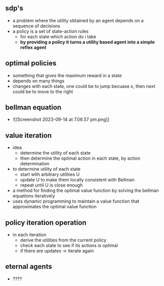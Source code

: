 ## sdp's
- a problem where the utility obtained by an agent depends on a sequence of decisions 
- a policy is a set of state-action rules 
	- for each state which action do i take
	- **by providing a policy it turns a utility based agent into a simple reflex agent**

## optimal policies 
- something that gives the maximum reward in a state 
- depends on many things 
- changes with each state, one could be to jump becuase x, then next could be to move to the right

## bellman equation 
- ![[Screenshot 2023-09-14 at 7.06.57 pm.png]]


## value iteration 
- idea 
	- determine the utility of each state
	- then determine the optimal action in each state, by action determination 
- to determine utility of each state
	- start with arbitrary utilities U
	- update U to make them locally consistent with Bellman 
	- repeat until U is close enough 
- a method for finding the optimal value function by solving the bellman equations iteratively 
- uses dynamic programming to maintain a value function that approximates the optimal value function 

## policy iteration operation 
- in each iteration 
	- derive the utilities from the current policy 
	- check each state to see if its actions is optimal 
	- if there are updates -> iterate again

## eternal agents
- ????